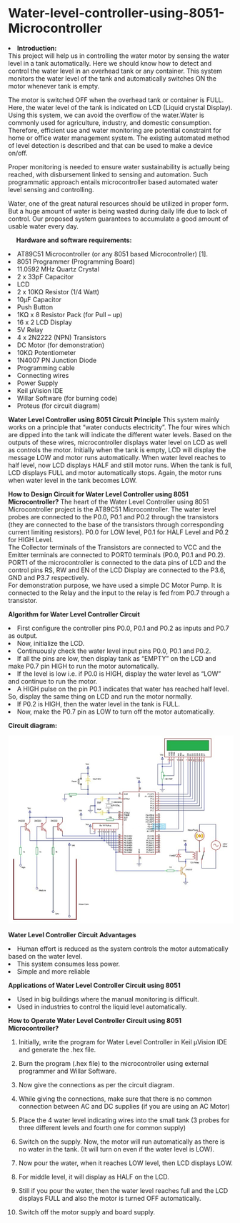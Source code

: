 # Water-level-controller-using-8051-Microcontroller

<li><b>Introduction:</b></li>
  This project will help us in controlling the water motor by sensing the water level in a tank automatically. Here we should know how to detect and control the water level in an overhead tank or any container. This system monitors the water level of the tank and automatically switches ON the motor whenever tank is empty.
        
  The motor is switched OFF when the overhead tank or container is FULL. Here, the water level of the tank is indicated on LCD (Liquid crystal Display). Using this system, we can avoid the overflow of the water.Water is commonly used for agriculture, industry, and domestic consumption. Therefore, efficient use and water monitoring are potential constraint for home or office water management system. The existing automated method of level detection is described and that can be used to make a device on/off.

  Proper monitoring is needed to ensure water sustainability is actually being reached, with disbursement linked to sensing and automation. Such programmatic approach entails microcontroller based automated water level sensing and controlling.

  Water, one of the great natural resources should be utilized in proper form. But a huge amount of water is being wasted during daily life due to lack of control. Our proposed system guarantees to accumulate a good amount of usable water every day.


 
<b>Hardware and software requirements:</b>

  <li>AT89C51 Microcontroller (or any 8051 based Microcontroller) [1].</li>  
  <li>8051 Programmer (Programming Board) </li> 
  <li>11.0592 MHz Quartz Crystal  </li>
  <li>2 x 33pF Capacitor</li>   
  <li>LCD </li>
  <li>2 x 10KΩ Resistor (1/4 Watt)  </li>
  <li>10µF Capacitor </li>  
  <li>Push Button   </li>
  <li>1KΩ x 8 Resistor Pack (for Pull – up)</li>
  <li>16 x 2 LCD Display</li>
  <li>5V Relay</li>
  <li>4 x 2N2222 (NPN) Transistors</li>
  <li>DC Motor (for demonstration)</li>
  <li>10KΩ Potentiometer</li>
  <li>1N4007 PN Junction Diode</li>
  <li>Programming cable</li>
  <li>Connecting wires</li>
  <li>Power Supply</li>
  <li>Keil µVision IDE</li>
  <li>Willar Software (for burning code)</li>
  <li>Proteus (for circuit diagram)</li>
  
  
  
<b>Water Level Controller using 8051 Circuit Principle</b>
This system mainly works on a principle that “water conducts electricity”. The four wires which are dipped into the tank will indicate the different water levels. Based on the outputs of these wires, microcontroller displays water level on LCD as well as controls the motor.
Initially when the tank is empty, LCD will display the message LOW and motor runs automatically. When water level reaches to half level, now LCD displays HALF and still motor runs.
When the tank is full, LCD displays FULL and motor automatically stops. Again, the motor runs when water level in the tank becomes LOW.



<b>How to Design Circuit for Water Level Controller using 8051 Microcontroller?</b>
The heart of the Water Level Controller using 8051 Microcontroller project is the AT89C51 Microcontroller. The water level probes are connected to the P0.0, P0.1 and P0.2 through the transistors (they are connected to the base of the transistors through corresponding current limiting resistors). P0.0 for LOW level, P0.1 for HALF Level and P0.2 for HIGH Level.  
The Collector terminals of the Transistors are connected to VCC and the Emitter terminals are connected to PORT0 terminals (P0.0, P0.1 and P0.2). 
PORT1 of the microcontroller is connected to the data pins of LCD and the control pins RS, RW and EN of the LCD Display are connected to the P3.6, GND and P3.7 respectively.  
For demonstration purpose, we have used a simple DC Motor Pump. It is connected to the Relay and the input to the relay is fed from P0.7 through a transistor.  



<b>Algorithm for Water Level Controller Circuit </b>
 <li>First configure the controller pins P0.0, P0.1 and P0.2 as inputs and P0.7 as output.</li>
 <li>Now, initialize the LCD.</li>
 <li>Continuously check the water level input pins P0.0, P0.1 and P0.2.</li>                                                            <li>If all the pins are low, then display tank as “EMPTY” on the LCD and make P0.7 pin HIGH to run the motor automatically.</li>
 <li>If the level is low i.e. if P0.0 is HIGH, display the water level as “LOW” and continue to run the motor. </li>
 <li>A HIGH pulse on the pin P0.1 indicates that water has reached half level. So, display the same thing on LCD and run the motor normally.</li>
 <li>If P0.2 is HIGH, then the water level in the tank is FULL.</li>
 <li>Now, make the P0.7 pin as LOW to turn off the motor automatically.</li>



<b>Circuit diagram:</b>


 <img src="Water level controller.jpeg">
 
 
 
  <b>Water Level Controller Circuit Advantages</b>
<li>Human effort is reduced as the system controls the motor automatically based on the water level.</li>
  
<li>This system consumes less power.</li>

<li>Simple and more reliable</li>



<b>Applications of Water Level Controller Circuit using 8051</b>
<li>Used in big buildings where the manual monitoring is difficult.</li>

<li>Used in industries to control the liquid level automatically.</li>



<b>How to Operate Water Level Controller Circuit using 8051 Microcontroller? </b>

1.	Initially, write the program for Water Level Controller in Keil µVision IDE and generate the .hex file.

2.	Burn the program (.hex file) to the microcontroller using external programmer and Willar Software.

3.	Now give the connections as per the circuit diagram.

4.	While giving the connections, make sure that there is no common connection between AC and DC supplies (if you are using an AC Motor)

5.	Place the 4 water level indicating wires into the small tank (3 probes for three different levels and fourth one for common supply)

6.	Switch on the supply. Now, the motor will run automatically as there is no water in the tank. (It will turn on even if the water level is LOW).

7.	Now pour the water, when it reaches LOW level, then LCD displays LOW.

8.	For middle level, it will display as HALF on the LCD.

9.	Still if you pour the water, then the water level reaches full and the LCD displays FULL and also the motor is turned OFF automatically.

10.	Switch off the motor supply and board supply.






